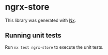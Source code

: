 # ngrx-store

This library was generated with [Nx](https://nx.dev).

## Running unit tests

Run `nx test ngrx-store` to execute the unit tests.
